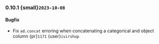 ### 0.10.1 {small}`2023-10-08`

#### Bugfix

* Fix `ad.concat` erroring when concatenating a categorical and object column {pr}`1171` {user}`ivirshup`
